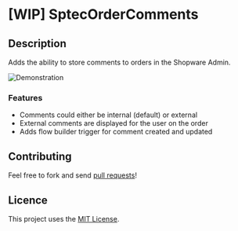 # [WIP] SptecOrderComments

## Description

Adds the ability to store comments to orders in the Shopware Admin.

![Demonstration](https://raw.githubusercontent.com/stefanpoensgen/SptecOrderComments/main/src/Resources/store/images/1.png)

### Features
- Comments could either be internal (default) or external
- External comments are displayed for the user on the order
- Adds flow builder trigger for comment created and updated

## Contributing

Feel free to fork and send [pull requests](https://github.com/stefanpoensgen/SptecOrderComments)!

## Licence

This project uses the [MIT License](LICENSE.md).

